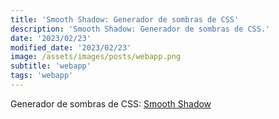 ```yaml
---
title: 'Smooth Shadow: Generador de sombras de CSS'
description: 'Smooth Shadow: Generador de sombras de CSS.'
date: '2023/02/23'
modified_date: '2023/02/23'
image: /assets/images/posts/webapp.png
subtitle: 'webapp'
tags: 'webapp'
---
```


Generador de sombras de CSS: [Smooth Shadow](https://shadows.brumm.af/)
